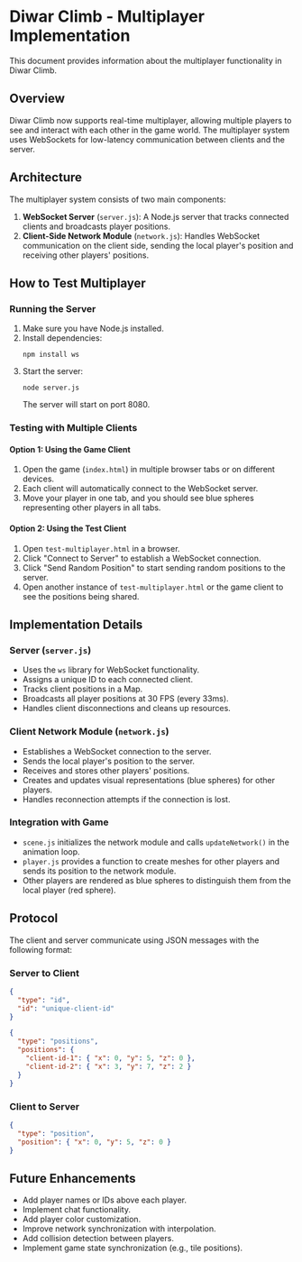 # Diwar Climb - Multiplayer Implementation

This document provides information about the multiplayer functionality in Diwar Climb.

## Overview

Diwar Climb now supports real-time multiplayer, allowing multiple players to see and interact with each other in the game world. The multiplayer system uses WebSockets for low-latency communication between clients and the server.

## Architecture

The multiplayer system consists of two main components:

1. **WebSocket Server** (`server.js`): A Node.js server that tracks connected clients and broadcasts player positions.
2. **Client-Side Network Module** (`network.js`): Handles WebSocket communication on the client side, sending the local player's position and receiving other players' positions.

## How to Test Multiplayer

### Running the Server

1. Make sure you have Node.js installed.
2. Install dependencies:
   ```
   npm install ws
   ```
3. Start the server:
   ```
   node server.js
   ```
   The server will start on port 8080.

### Testing with Multiple Clients

#### Option 1: Using the Game Client

1. Open the game (`index.html`) in multiple browser tabs or on different devices.
2. Each client will automatically connect to the WebSocket server.
3. Move your player in one tab, and you should see blue spheres representing other players in all tabs.

#### Option 2: Using the Test Client

1. Open `test-multiplayer.html` in a browser.
2. Click "Connect to Server" to establish a WebSocket connection.
3. Click "Send Random Position" to start sending random positions to the server.
4. Open another instance of `test-multiplayer.html` or the game client to see the positions being shared.

## Implementation Details

### Server (`server.js`)

- Uses the `ws` library for WebSocket functionality.
- Assigns a unique ID to each connected client.
- Tracks client positions in a Map.
- Broadcasts all player positions at 30 FPS (every 33ms).
- Handles client disconnections and cleans up resources.

### Client Network Module (`network.js`)

- Establishes a WebSocket connection to the server.
- Sends the local player's position to the server.
- Receives and stores other players' positions.
- Creates and updates visual representations (blue spheres) for other players.
- Handles reconnection attempts if the connection is lost.

### Integration with Game

- `scene.js` initializes the network module and calls `updateNetwork()` in the animation loop.
- `player.js` provides a function to create meshes for other players and sends its position to the network module.
- Other players are rendered as blue spheres to distinguish them from the local player (red sphere).

## Protocol

The client and server communicate using JSON messages with the following format:

### Server to Client

```json
{
  "type": "id",
  "id": "unique-client-id"
}
```

```json
{
  "type": "positions",
  "positions": {
    "client-id-1": { "x": 0, "y": 5, "z": 0 },
    "client-id-2": { "x": 3, "y": 7, "z": 2 }
  }
}
```

### Client to Server

```json
{
  "type": "position",
  "position": { "x": 0, "y": 5, "z": 0 }
}
```

## Future Enhancements

- Add player names or IDs above each player.
- Implement chat functionality.
- Add player color customization.
- Improve network synchronization with interpolation.
- Add collision detection between players.
- Implement game state synchronization (e.g., tile positions). 